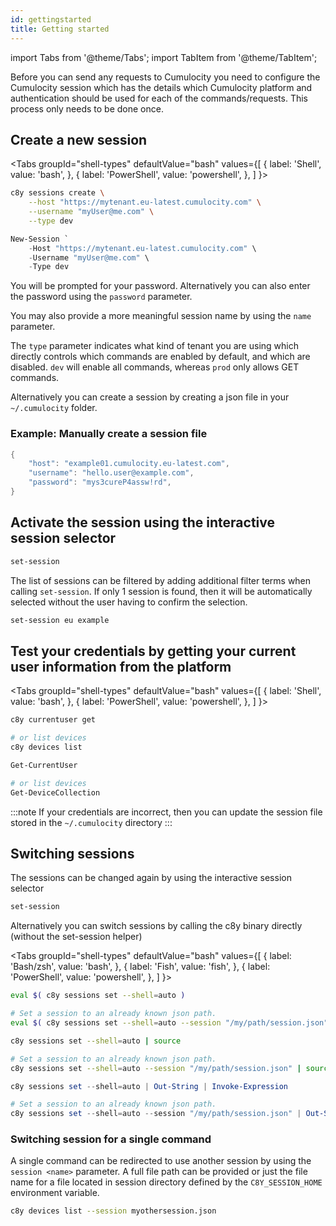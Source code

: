 ```yaml
---
id: gettingstarted
title: Getting started
---
```


import Tabs from '@theme/Tabs';
import TabItem from '@theme/TabItem';

Before you can send any requests to Cumulocity you need to configure the Cumulocity session which has the details which Cumulocity platform and authentication should be used for each of the commands/requests. This process only needs to be done once.


## Create a new session

<Tabs
    groupId="shell-types"
    defaultValue="bash"
    values={[
        { label: 'Shell', value: 'bash', },
        { label: 'PowerShell', value: 'powershell', },
    ]
    }>
<TabItem value="bash">

```bash
c8y sessions create \
    --host "https://mytenant.eu-latest.cumulocity.com" \
    --username "myUser@me.com" \
    --type dev
```

</TabItem>
<TabItem value="powershell">

```powershell
New-Session `
    -Host "https://mytenant.eu-latest.cumulocity.com" \
    -Username "myUser@me.com" \
    -Type dev
```

</TabItem>

</Tabs>

You will be prompted for your password. Alternatively you can also enter the password using the `password` parameter.

You may also provide a more meaningful session name by using the `name` parameter.

The `type` parameter indicates what kind of tenant you are using which directly controls which commands are enabled by default, and which are disabled. `dev` will enable all commands, whereas `prod` only allows GET commands.

Alternatively you can create a session by creating a json file in your `~/.cumulocity` folder.

### Example: Manually create a session file

```powershell title="file: ~/.cumulocity/session1.json"
{
    "host": "example01.cumulocity.eu-latest.com",
    "username": "hello.user@example.com",
    "password": "mys3cureP4assw!rd",
}
```


## Activate the session using the interactive session selector

```bash
set-session
```

The list of sessions can be filtered by adding additional filter terms when calling `set-session`. If only 1 session is found, then it will be automatically selected without the user having to confirm the selection.

```bash
set-session eu example
```

## Test your credentials by getting your current user information from the platform

<Tabs
  groupId="shell-types"
  defaultValue="bash"
  values={[
    { label: 'Shell', value: 'bash', },
    { label: 'PowerShell', value: 'powershell', },
  ]
}>
<TabItem value="bash">

```bash
c8y currentuser get

# or list devices
c8y devices list
```

</TabItem>
<TabItem value="powershell">

```powershell
Get-CurrentUser

# or list devices
Get-DeviceCollection
```

</TabItem>
</Tabs>


:::note
If your credentials are incorrect, then you can update the session file stored in the `~/.cumulocity` directory
:::


## Switching sessions

The sessions can be changed again by using the interactive session selector

```bash
set-session
```

Alternatively you can switch sessions by calling the c8y binary directly (without the set-session helper)

<Tabs
  groupId="shell-types"
  defaultValue="bash"
  values={[
    { label: 'Bash/zsh', value: 'bash', },
    { label: 'Fish', value: 'fish', },
    { label: 'PowerShell', value: 'powershell', },
  ]
}>
<TabItem value="bash">

```bash
eval $( c8y sessions set --shell=auto )

# Set a session to an already known json path.
eval $( c8y sessions set --shell=auto --session "/my/path/session.json" )
```

</TabItem>
<TabItem value="fish">

```bash
c8y sessions set --shell=auto | source

# Set a session to an already known json path.
c8y sessions set --shell=auto --session "/my/path/session.json" | source
```

</TabItem>
<TabItem value="powershell">

```powershell
c8y sessions set --shell=auto | Out-String | Invoke-Expression

# Set a session to an already known json path.
c8y sessions set --shell=auto --session "/my/path/session.json" | Out-String | Invoke-Expression
```

</TabItem>
</Tabs>


### Switching session for a single command

A single command can be redirected to use another session by using the `session <name>` parameter. A full file path can be provided or just the file name for a file located in session directory defined by the `C8Y_SESSION_HOME` environment variable.

```bash
c8y devices list --session myothersession.json
```
